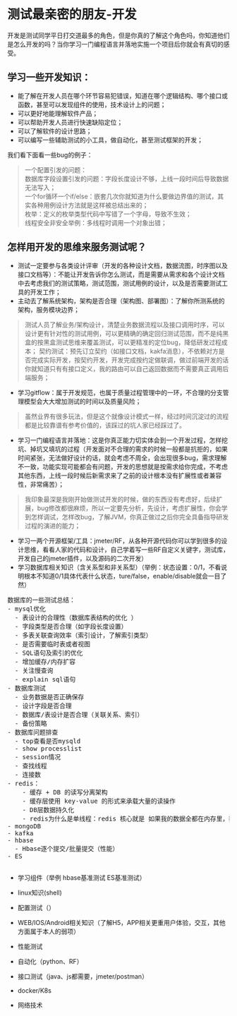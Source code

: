 # 测试最亲密的朋友-开发

开发是测试同学平日打交道最多的角色，但是你真的了解这个角色吗，你知道他们是怎么开发的吗？当你学习一门编程语言并落地实施一个项目后你就会有真切的感受。

## 学习一些开发知识：
- 能了解在开发人员在哪个环节容易犯错误，知道在哪个逻辑结构、哪个接口或函数，甚至可以发现组件的使用，技术设计上的问题；
- 可以更好地能理解软件产品；
- 可以帮助开发人员进行快速缺陷定位；
- 可以了解软件的设计思路；
- 可以编写一些辅助测试的小工具，做自动化，甚至测试框架的开发；

我们看下面看一些bug的例子：
> 一个配置引发的问题：  
> 数据库字段设置引发的问题：字段长度设计不够，上线一段时间后导致数据无法写入；  
> 一个for循环一个if/else：嵌套几次你就知道为什么要做边界值的测试，其实各种用例设计方法就是这样被总结出来的；  
> 枚举：定义的枚举类型代码中写错了一个字母，导致不生效；  
> 线程安全非安全举例：多线程时调用一个对象出错；  

## 怎样用开发的思维来服务测试呢？

* 测试一定要参与各类设计评审（开发的各种设计文档，数据流图，时序图以及接口文档等）：不能让开发告诉你怎么测试，而是需要从需求和各个设计文档中去考虑我们的测试策略，测试范围，测试用例的设计，以及是否需要测试工具的开发工作；
* 主动去了解系统架构，架构是否合理（架构图、部署图）：了解你所测系统的架构，服务模块边界；
> 测试人员了解业务/架构设计，清楚业务数据流程以及接口调用时序，可以设计更有针对性的测试用例，可以更精确的确定回归测试范围，而不是纯黑盒的按黑盒测试思维来覆盖测试，可以更精准的定位bug，降低研发过程成本；
> 契约测试：预先订立契约（如接口文档，kakfa消息），不依赖对方是否完成实际开发，按契约开发，开发完成按约定做联调，做过前端开发的话你就知道只有有接口定义，我的路由可以自己返回数据而不需要真正调用后端服务；
* 学习gitflow：属于开发规范，也属于质量过程管理中的一环，不合理的分支管理模型会大大增加测试的时间以及质量风险；
> 虽然业界有很多玩法，但是这个就像设计模式一样，经过时间沉淀过的流程都是比较靠谱有参考价值的，该踩过的坑人家已经踩过了。
* 学习一门编程语言并落地：这是你真正能力切实体会到一个开发过程，怎样挖坑、掉坑又填坑的过程（开发面对不合理的需求的时候一般都是抗拒的，如果时间紧张，无法做好设计的话，就会考虑不周全，会出现很多bug，需求理解不一致，功能实现可能都会有问题，开发的思想就是按需求给你完成，不考虑其他东西，上线一段时候后新需求来了之前的设计根本没有扩展性或者兼容性，非常痛苦）；
> 我印象最深是我刚开始做测试开发的时候，做的东西没有考虑好，后续扩展，bug修改都很麻烦，所以一定要先分析，先设计，考虑扩展性，你会学到怎样调试，怎样改bug，了解JVM，你真正做过之后你完全具备指导研发过程的演进的能力；
* 学习一两个开源框架/工具：jmeter/RF，从各种开源代码你可以学到很多的设计思维，看看人家的代码和设计，自己学着写一些RF自定义关键字，测试库，开发自己的jmeter插件，以及源码的二次开发）
* 学习数据库相关知识（含关系型和非关系型）（举例：状态设置：0/1，不看说明根本不知道0/1具体代表什么状态，ture/false，enable/disable就会一目了然）

<pre>
数据库的一些测试总结：
- mysql优化  
  - 表设计的合理性（数据库表结构的优化 ）  
  - 字段类型是否合理（如字段长度设置）  
  - 多表关联查询效率（索引设计，了解索引类型）
  - 是否需要临时表或者视图
  - SQL语句及索引的优化
  - 增加缓存/内存扩容
  - 关注慢查询
  - explain sql语句
- 数据库测试
  - 业务数据是否正确保存
  - 设计字段是否合理
  - 数据库/表设计是否合理（关联关系、索引）
  - 备份策略
- 数据库问题排查
  - top查看是否mysqld
  - show processlist
  - session情况
  - 查找线程
  - 连接数
- redis：
    - 缓存 + DB 的读写分离架构
    - 缓存层使用 key-value 的形式来承载大量的读操作
    - DB层数据持久化
    - redis为什么是单线程：redis 核心就是 如果我的数据全都在内存里，我单线程的去操作 就是效率最高的
- mongoDB
- kafka
- hbase
  - Hbase逐个提交/批量提交（性能）
- ES

</pre>

* 学习组件（举例 hbase基准测试 ES基准测试）
* linux知识(shell)
* 配置测试（）

* WEB/IOS/Android相关知识（了解H5，APP相关更重用户体验，交互，其他方面属于本人的弱项）
* 性能测试
* 自动化（python、RF）
* 接口测试（java、js都需要，jmeter/postman）
* docker/K8s
* 网络技术





